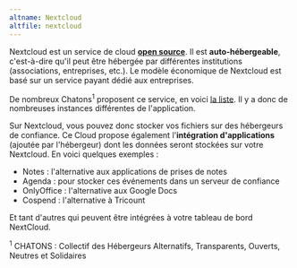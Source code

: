 ```yaml
---
altname: Nextcloud
altfile: nextcloud
---
```


Nextcloud est un service de cloud [**open source**](https://github.com/nextcloud). Il est **auto-hébergeable**, c'est-à-dire qu'il peut être hébergée par différentes institutions (associations, entreprises, etc.). Le modèle économique de Nextcloud est basé sur un service payant dédié aux entreprises.

De nombreux Chatons<sup>1</sup> proposent ce service, en voici [la liste](https://www.chatons.org/taxonomy/term/271). Il y a donc de nombreuses instances différentes de l'application.

Sur Nextcloud, vous pouvez donc stocker vos fichiers sur des hébergeurs de confiance. Ce Cloud propose également l'**intégration d'applications** (ajoutée par l'hébergeur) dont les données seront stockées sur votre Nextcloud. En voici quelques exemples :

- Notes : l'alternative aux applications de prises de notes
- Agenda : pour stocker ces événements dans un serveur de confiance
- OnlyOffice : l'alternative aux Google Docs
- Cospend : l'alternative à Tricount

Et tant d'autres qui peuvent être intégrées à votre tableau de bord NextCloud.

<sup>1</sup> CHATONS : Collectif des Hébergeurs Alternatifs, Transparents, Ouverts, Neutres et Solidaires
